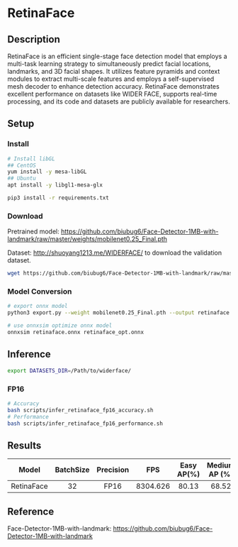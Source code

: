 # RetinaFace

## Description

RetinaFace is an efficient single-stage face detection model that employs a multi-task learning strategy to simultaneously predict facial locations, landmarks, and 3D facial shapes. It utilizes feature pyramids and context modules to extract multi-scale features and employs a self-supervised mesh decoder to enhance detection accuracy. RetinaFace demonstrates excellent performance on datasets like WIDER FACE, supports real-time processing, and its code and datasets are publicly available for researchers.

## Setup

### Install

```bash
# Install libGL
## CentOS
yum install -y mesa-libGL
## Ubuntu
apt install -y libgl1-mesa-glx

pip3 install -r requirements.txt
```

### Download

Pretrained model: <https://github.com/biubug6/Face-Detector-1MB-with-landmark/raw/master/weights/mobilenet0.25_Final.pth>

Dataset: <http://shuoyang1213.me/WIDERFACE/> to download the validation dataset.

```bash
wget https://github.com/biubug6/Face-Detector-1MB-with-landmark/raw/master/weights/mobilenet0.25_Final.pth
```

### Model Conversion

```bash
# export onnx model
python3 export.py --weight mobilenet0.25_Final.pth --output retinaface.onnx

# use onnxsim optimize onnx model
onnxsim retinaface.onnx retinaface_opt.onnx
```

## Inference

```bash
export DATASETS_DIR=/Path/to/widerface/
```

### FP16

```bash
# Accuracy
bash scripts/infer_retinaface_fp16_accuracy.sh
# Performance
bash scripts/infer_retinaface_fp16_performance.sh
```

## Results

|   Model    | BatchSize | Precision |   FPS    | Easy AP(%) | Medium AP (%) | Hard AP(%) |
| :--------: | :-------: | :-------: | :------: | :--------: | :-----------: | :--------: |
| RetinaFace |    32     |   FP16    | 8304.626 |   80.13    |     68.52     |   36.59    |

## Reference

Face-Detector-1MB-with-landmark: <https://github.com/biubug6/Face-Detector-1MB-with-landmark>
